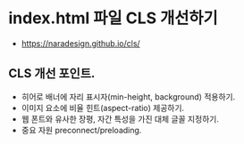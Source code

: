 # index.html 파일 CLS 개선하기
* https://naradesign.github.io/cls/

## CLS 개선 포인트.
* 히어로 배너에 자리 표시자(min-height, background) 적용하기.
* 이미지 요소에 비율 힌트(aspect-ratio) 제공하기.
* 웹 폰트와 유사한 장평, 자간 특성을 가진 대체 글꼴 지정하기.
* 중요 자원 preconnect/preloading.
